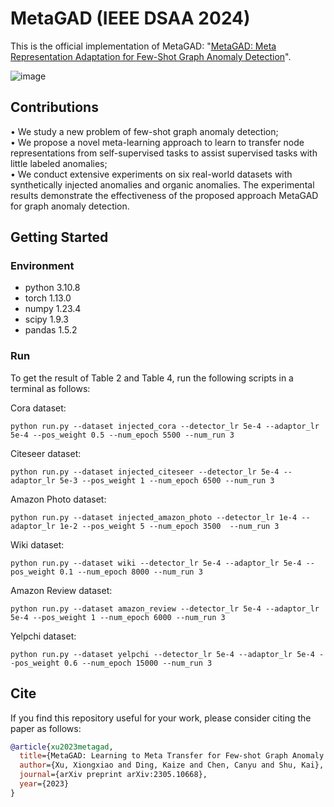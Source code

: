 # MetaGAD (IEEE DSAA 2024)
This is the official implementation of MetaGAD: "[MetaGAD: Meta Representation Adaptation for Few-Shot Graph Anomaly Detection](https://arxiv.org/abs/2305.10668)".

![image](https://github.com/user-attachments/assets/5c6cc949-b4df-429c-a97c-866c88bf4ec9)

## Contributions
• We study a new problem of few-shot graph anomaly detection; <br/>
• We propose a novel meta-learning approach to learn to transfer node representations from self-supervised tasks to assist supervised tasks with little labeled anomalies; <br/>
• We conduct extensive experiments on six real-world datasets with synthetically injected anomalies and organic anomalies. The experimental results demonstrate the effectiveness of the proposed approach MetaGAD for graph anomaly detection.

## Getting Started
### Environment
* python             3.10.8
* torch              1.13.0
* numpy              1.23.4
* scipy              1.9.3
* pandas             1.5.2

### Run
To get the result of Table 2 and Table 4, run the following scripts in a terminal as follows:

Cora dataset:

`python run.py --dataset injected_cora --detector_lr 5e-4 --adaptor_lr 5e-4 --pos_weight 0.5 --num_epoch 5500 --num_run 3`

Citeseer dataset:

`python run.py --dataset injected_citeseer --detector_lr 5e-4 --adaptor_lr 5e-3 --pos_weight 1 --num_epoch 6500 --num_run 3`

Amazon Photo dataset:

`python run.py --dataset injected_amazon_photo --detector_lr 1e-4 --adaptor_lr 1e-2 --pos_weight 5 --num_epoch 3500  --num_run 3`

Wiki dataset:

`python run.py --dataset wiki --detector_lr 5e-4 --adaptor_lr 5e-4 --pos_weight 0.1 --num_epoch 8000 --num_run 3`

Amazon Review dataset:

`python run.py --dataset amazon_review --detector_lr 5e-4 --adaptor_lr 5e-4 --pos_weight 1 --num_epoch 6000 --num_run 3`

Yelpchi dataset:

`python run.py --dataset yelpchi --detector_lr 5e-4 --adaptor_lr 5e-4 --pos_weight 0.6 --num_epoch 15000 --num_run 3`

## Cite
If you find this repository useful for your work, please consider citing the paper as follows:

```bibtex
@article{xu2023metagad,
  title={MetaGAD: Learning to Meta Transfer for Few-shot Graph Anomaly Detection},
  author={Xu, Xiongxiao and Ding, Kaize and Chen, Canyu and Shu, Kai},
  journal={arXiv preprint arXiv:2305.10668},
  year={2023}
}
```
